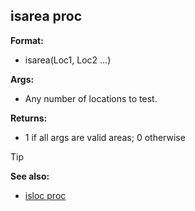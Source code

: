 ## isarea proc

**Format:**
+   isarea(Loc1, Loc2 ...)
<!-- -->
**Args:**
+   Any number of locations to test.
<!-- -->
**Returns:**
+   1 if all args are valid areas; 0 otherwise

> [!TIP] 
> **See also:**
> +   [isloc proc](/ref/proc/isloc.md) <!-- -->